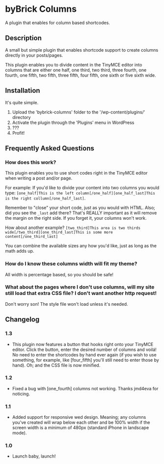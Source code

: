 # byBrick Columns #

A plugin that enables for column based shortcodes.

## Description ##

A small but simple plugin that enables shortcode support to create columns directly in your posts/pages.

This plugin enables you to divide content in the TinyMCE editor into columns that are either one half, one third, two third, three fourth, one fourth, one fifth, two fifth, three fifth, four fifth, one sixth or five sixth wide.

## Installation ##

It's quite simple.

1. Upload the 'bybrick-columns' folder to the '/wp-content/plugins/' directory
2. Activate the plugin through the 'Plugins' menu in WordPress
3. ???
4. Profit!

## Frequently Asked Questions ##

### How does this work? ###

This plugin enables you to use short codes right in the TinyMCE editor when writing a post and/or page.

For example: If you'd like to divide your content into two columns you would type: 
`[one_half]This is the left column[/one_half][one_half_last]This is the right collumn[/one_half_last]`.

Remember to "close" your short code, just as you would with HTML. Also; did you see the `_last` add there? That's REALLY important as it will remove the margin on the right side. If you forget it, your columns won't work.

How about another example?
`[two_third]This area is two thirds wide[/two_third][one_third_last]This is some more content[/one_third_last]`

You can combine the available sizes any how you'd like, just as long as the math adds up. 

### How do I know these columns width will fit my theme? ###

All width is percentage based, so you should be safe!

### What about the pages where I don't use columns, will my site still load that extra CSS file? I don't want another http request! ###

Don't worry son! The style file won't load unless it's needed.

## Changelog ##

### 1.3 ###
* This plugin now features a button that hooks right onto your TinyMCE editor. Click the button, enter the desired number of columns and voilá! No need to enter the shortcodes by hand ever again (if you wish to use something, for example, like [four_fifth] you'll still need to enter those by hand). Oh; and the CSS file is now minified.

### 1.2 ###
* Fixed a bug with [one_fourth] columns not working. Thanks jmd4eva for noticing.

### 1.1 ###
* Added support for responsive wed design. Meaning; any columns you've created will wrap below each other and be 100% width if the screen width is a minimum of 480px (standard iPhone in landscape mode).

### 1.0 ###
* Launch baby, launch!